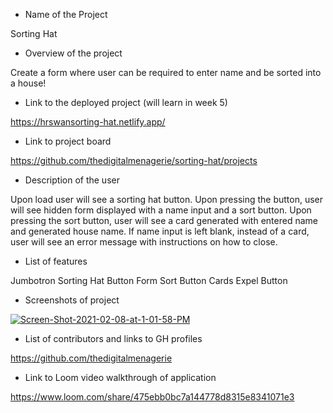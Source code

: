 - Name of the Project
  
Sorting Hat 

- Overview of the project

Create a form where user can be required to enter name and be sorted into a house!

- Link to the deployed project (will learn in week 5)

https://hrswansorting-hat.netlify.app/

- Link to project board 

https://github.com/thedigitalmenagerie/sorting-hat/projects

- Description of the user

Upon load user will see a sorting hat button. Upon pressing the button, user will see hidden form displayed with a name input and a sort button. Upon pressing the sort button, user will see a card generated with entered name and generated house name. If name input is left blank, instead of a card, user will see an error message with instructions on how to close.

- List of features

Jumbotron
Sorting Hat Button
Form
Sort Button
Cards
Expel Button

- Screenshots of project

<a href="https://ibb.co/BqST0fx"><img src="https://i.ibb.co/XSvFcWg/Screen-Shot-2021-02-08-at-1-01-58-PM.png" alt="Screen-Shot-2021-02-08-at-1-01-58-PM" border="0"></a>

- List of contributors and links to GH profiles

https://github.com/thedigitalmenagerie

- Link to Loom video walkthrough of application 

https://www.loom.com/share/475ebb0bc7a144778d8315e8341071e3
